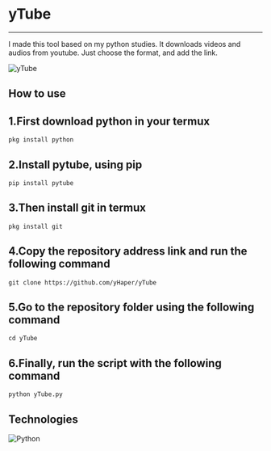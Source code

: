 # yTube

---

I made this tool based on my python studies.
It downloads videos and audios from youtube. 
Just choose the format, and add the link.

![yTube](https://user-images.githubusercontent.com/78314660/199125739-01802f00-3bf9-408f-9028-2339477f0ffd.jpg)

## How to use

## 1.First download python in your termux

```
pkg install python
```

## 2.Install pytube, using pip

```
pip install pytube
```

## 3.Then install git in termux

```
pkg install git
```

## 4.Copy the repository address link and run the following command

```
git clone https://github.com/yHaper/yTube
```

## 5.Go to the repository folder using the following command

```
cd yTube
```

## 6.Finally, run the script with the following command

```
python yTube.py
```

## Technologies
![Python](https://img.shields.io/badge/Python-14354C?style=for-the-badge&logo=python&logoColor=white)
